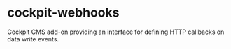 # cockpit-webhooks
Cockpit CMS add-on providing an interface for defining HTTP callbacks on data write events.
